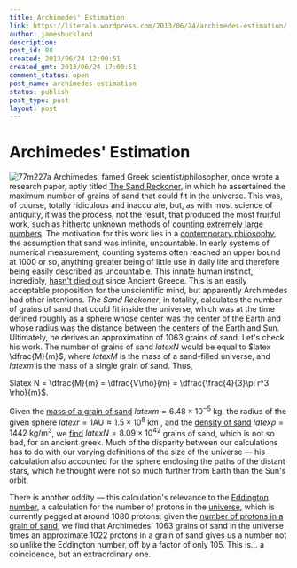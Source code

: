 ```yaml
---
title: Archimedes' Estimation
link: https://literals.wordpress.com/2013/06/24/archimedes-estimation/
author: jamesbuckland
description: 
post_id: 88
created: 2013/06/24 12:00:51
created_gmt: 2013/06/24 17:00:51
comment_status: open
post_name: archimedes-estimation
status: publish
post_type: post
layout: post
---
```


# Archimedes' Estimation

![77m227a](http://literals.files.wordpress.com/2013/06/77m227a.jpg) Archimedes, famed Greek scientist/philosopher, once wrote a research paper, aptly titled [The Sand Reckoner](http://books.google.com/books?id=hdw5AAAAIAAJ&lpg=PA221&dq=the%20sand%20reckoner&pg=PA221#v=onepage&q&f=false), in which he assertained the maximum number of grains of sand that could fit in the universe. This was, of course, totally ridiculous and inaccurate, but, as with most science of antiquity, it was the process, not the result, that produced the most fruitful work, such as hitherto unknown methods of [counting extremely large numbers](http://en.wikipedia.org/wiki/The_Sand_Reckoner#Naming_large_numbers). The motivation for this work lies in a [contemporary philosophy](http://www.biblegateway.com/passage/?search=Genesis+32%3A12&version=KJV), the assumption that sand was infinite, uncountable. In early systems of numerical measurement, counting systems often reached an upper bound at 1000 or so, anything greater being of little use in daily life and therefore being easily described as uncountable. This innate human instinct, incredibly, [hasn't died out](http://en.wikipedia.org/wiki/List_of_lakes_in_Minnesota) since Ancient Greece. This is an easily acceptable proposition for the unscientific mind, but apparently Archimedes had other intentions. _The Sand Reckoner_, in totality, calculates the number of grains of sand that could fit inside the universe, which was at the time defined roughly as a sphere whose center was the center of the Earth and whose radius was the distance between the centers of the Earth and Sun. Ultimately, he derives an approximation of 1063 grains of sand. Let's check his work. The number of grains of sand $latex N$ would be equal to $latex \dfrac{M}{m}$, where $latex M$ is the mass of a sand-filled universe, and $latex m$ is the mass of a single grain of sand. Thus, 

$latex N = \dfrac{M}{m} = \dfrac{V\rho}{m} = \dfrac{\frac{4}{3}\pi r^3 \rho}{m}$.

Given the [mass of a grain of sand](http://www.ccmr.cornell.edu/education/ask/?quid=1268) $latex m = 6.48\times10^{-5} \text{ kg}$, the radius of the given sphere $latex r = 1\text{AU}\approx 1.5\times10^8\text{ km}$ , and the [density of sand](http://www.engineeringtoolbox.com/density-materials-d_1652.html) $latex \rho = 1442\text{ kg/m}^3$, we [find](http://wolfr.am/11MFUrk) $latex N = 8.09 \times 10^{42}$ grains of sand, which is not so bad, for an ancient greek. Much of the disparity between our calculations has to do with our varying definitions of the size of the universe — his calculation also accounted for the sphere enclosing the paths of the distant stars, which he thought were not so much further from Earth than the Sun's orbit.

There is another oddity — this calculation's relevance to the [Eddington number](http://en.wikipedia.org/wiki/Eddington_number), a calculation for the number of protons in the [universe](http://en.wikipedia.org/wiki/Hubble_volume), which is currently pegged at around 1080 protons; given the [number of protons in a grain of sand](http://wolfr.am/129uFs3), we find that Archimedes' 1063 grains of sand in the universe times an approximate 1022 protons in a grain of sand gives us a number not so unlike the Eddington number, off by a factor of only 105. This is... a coincidence, but an extraordinary one.